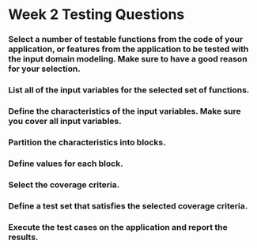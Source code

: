 # Week 2 Testing Questions

### Select a number of testable functions from the code of your application, or features from the application to be tested with the input domain modeling. Make sure to have a good reason for your selection.

### List all of the input variables for the selected set of functions.

### Define the characteristics of the input variables. Make sure you cover all input variables.

### Partition the characteristics into blocks.

### Define values for each block.

### Select the coverage criteria.

### Define a test set that satisfies the selected coverage criteria.

### Execute the test cases on the application and report the results.



